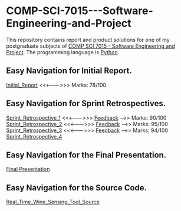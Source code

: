 # COMP-SCI-7015---Software-Engineering-and-Project    
This repository contains report and product solutions for one of my postgraduate subjects of [COMP SCI 7015 - Software Engineering and Project](https://www.adelaide.edu.au/course-outlines/003675/1/sem-2/). The programming language is [Python](https://www.python.org/).  

## Easy Navigation for Initial Report.  
[Initial_Report](https://github.com/Vanditg/COMP-SCI-7015---Software-Engineering-and-Project/blob/master/Initial_Reports/InitialReport-RTMST1.pdf) <<<--->>> Marks: 78/100  

## Easy Navigation for Sprint Retrospectives.  
[Sprint_Retrospective_1](https://github.com/Vanditg/COMP-SCI-7015---Software-Engineering-and-Project/blob/master/Sprint_Retrospective/Reports/retrospective1_RTMST1_1779153.pdf) <<<--->>> [Feedback](https://github.com/Vanditg/COMP-SCI-7015---Software-Engineering-and-Project/blob/master/Sprint_Retrospective/Feedback/annotated-retrospective1_RTMST1_1779153.pdf) -->> Marks: 90/100  
[Sprint_Retrospective_2](https://github.com/Vanditg/COMP-SCI-7015---Software-Engineering-and-Project/blob/master/Sprint_Retrospective/Reports/retrospective2_RTMST1_1779153.pdf) <<<--->>> [Feedback](https://github.com/Vanditg/COMP-SCI-7015---Software-Engineering-and-Project/blob/master/Sprint_Retrospective/Feedback/annotated-retrospective2_RTMST1_1779153.pdf) -->> Marks: 95/100    
[Sprint_Retrospective_3](https://github.com/Vanditg/COMP-SCI-7015---Software-Engineering-and-Project/blob/master/Sprint_Retrospective/Reports/retrospective3_RTMST1_1779153.pdf) <<<--->>> [Feedback](https://github.com/Vanditg/COMP-SCI-7015---Software-Engineering-and-Project/blob/master/Sprint_Retrospective/Feedback/annotated-retrospective3_RTMST1_1779153.pdf) -->> Marks: 94/100  
[Sprint_Retrospective_4](https://github.com/Vanditg/COMP-SCI-7015---Software-Engineering-and-Project/blob/master/Sprint_Retrospective/Reports/retrospective4_RTMST1_1779153.pdf)  

## Easy Navigation for the Final Presentation.  
[Final Presentation](https://github.com/Vanditg/COMP-SCI-7015---Software-Engineering-and-Project/blob/master/Final_Presentation/Real_Time_Wine_Sensing_Tool.pdf)  

## Easy Navigation for the Source Code.  
[Real_Time_Wine_Sensing_Tool_Source](https://github.com/Vanditg/COMP-SCI-7015---Software-Engineering-and-Project/tree/master/Source)  